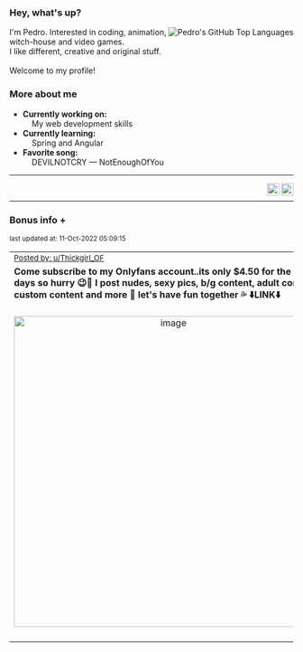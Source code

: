 ### Hey, what's up?
<img align="right" alt="Pedro's GitHub Top Languages" src="https://github-readme-stats.vercel.app/api/top-langs/?username=PedrosUsername&exclude_repo=HW2&layout=compact" />

I'm Pedro. Interested in coding, animation, witch-house and video games.<br>
I like different, creative and original stuff.<br><br>
Welcome to my profile!

### More about me
- **Currently working on:**  
&nbsp;&nbsp;&nbsp;&nbsp;My web development skills
- **Currently learning:**  
&nbsp;&nbsp;&nbsp;&nbsp;Spring and Angular
- **Favorite song:**  
&nbsp;&nbsp;&nbsp;&nbsp;DEVILNOTCRY — NotEnoughOfYou
___
[<img align="right" alt="LinkedIn" width="22px" src="https://cdn.jsdelivr.net/npm/simple-icons@v3/icons/linkedin.svg" />][linkedin]
&nbsp;&nbsp;
[<img align="right" alt="Email" width="22px" src="https://cdn.jsdelivr.net/npm/simple-icons@v3/icons/gmail.svg" />][gmail]
___

### Bonus info +

<p align="left"><sub>last updated at: 11-Oct-2022 05:09:15</sub></p>

|   |
| --- |
| <sub>[Posted by: u/Thickgirl_OF][source]</sub> |
| **Come subscribe to my Onlyfans account..its only $4.50 for the next 3 days so hurry 😉💋 I post nudes, sexy pics, b/g content, adult content, custom content and more 🥵 let's have fun together 💦 ⬇️LINK⬇️** | 
|<p align="center"> <img alt="image" src="https://i.redd.it/n4ih9fokiqs91.jpg" width="550" /> </p>|
|   |

  



  
  
  
[linkedin]: https://linkedin.com/in/pedro-h-r-gomes-8a487b14a/
[gmail]: mailto:pilique11@gmail.com
[source]: https://www.reddit.com/r/interestingasfuck/comments/xzforf/come_subscribe_to_my_onlyfans_accountits_only_450/
[PushshiftAPI]: https://github.com/pushshift/api